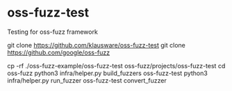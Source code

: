 # oss-fuzz-test
Testing for oss-fuzz framework

git clone https://github.com/klausware/oss-fuzz-test
git clone https://github.com/google/oss-fuzz

cp -rf ./oss-fuzz-example/oss-fuzz-test oss-fuzz/projects/oss-fuzz-test
cd oss-fuzz
python3 infra/helper.py build_fuzzers oss-fuzz-test
python3 infra/helper.py run_fuzzer oss-fuzz-test convert_fuzzer
